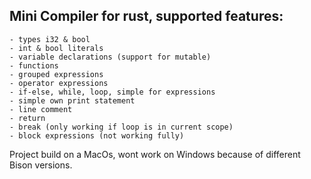 ## Mini Compiler for rust, supported features:
    - types i32 & bool
    - int & bool literals
    - variable declarations (support for mutable)
    - functions
    - grouped expressions
    - operator expressions
    - if-else, while, loop, simple for expressions
    - simple own print statement
    - line comment
    - return
    - break (only working if loop is in current scope)
    - block expressions (not working fully)

Project build on a MacOs, wont work on Windows because of different Bison versions.